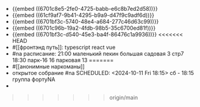 - {{embed ((6701c8e5-2fe0-4725-babb-e6c8b7ed2d58))}}
- {{embed ((61cf9af7-9b41-4295-b9a9-d47f9c9adf6d))}}
- {{embed ((6701bf3c-5740-48e4-a684-277c46d63c99))}}
- {{embed ((6701c96b-19a2-4fdb-98b5-35c6700ed81f))}}
- {{embed ((6701bf3c-d540-45e3-ba4f-86476c1a9936))}}
<<<<<<< HEAD
- #[[фронтэнд путь]]:
  typescript
  react
  vue
- #na
  расписание:
  21:00 маленький пекин
  большая садовая 3 стр7
  18:30 парк-16
  16 парковая 13
=======
- #[[анонимные наркоманы]]
- открытое собрание #na
  SCHEDULED: <2024-10-11 Fri 18:15>
  сб - 18:15
  группа фортуNA
-
>>>>>>> origin/main
